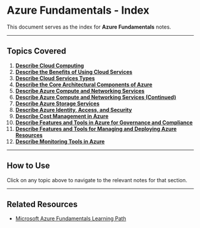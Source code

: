 # Azure Fundamentals - Index

This document serves as the index for **Azure Fundamentals** notes.

---

## Topics Covered

1. **[Describe Cloud Computing](01_Describe%20cloud%20computing.md)**
2. **[Describe the Benefits of Using Cloud Services](02_Describe%20the%20benefits%20of%20using%20cloud%20services.md)**
3. **[Describe Cloud Services Types](03_Describe%20Cloud%20Services%20Types.md)**
4. **[Describe the Core Architectural Components of Azure](04_Describe%20the%20core%20architectural%20components%20of%20Azure.md)**
5. **[Describe Azure Compute and Networking Services](05_Describe%20Azure%20compute%20and%20networking%20services.md)**
6. **[Describe Azure Compute and Networking Services (Continued)](06_Describe%20Azure%20compute%20and%20networking%20services.md)**
7. **[Describe Azure Storage Services](07_Describe%20Azure%20storage%20services.md)**
8. **[Describe Azure Identity, Access, and Security](08_Describe%20Azure%20identity,%20access%20and%20security.md)**
9. **[Describe Cost Management in Azure](09_Describe%20cost%20management%20in%20Azure.md)**
10. **[Describe Features and Tools in Azure for Governance and Compliance](10_Describe%20features%20and%20tools%20in%20Azure%20for%20governance%20and%20compliance.md)**
11. **[Describe Features and Tools for Managing and Deploying Azure Resources](11_Describe%20features%20and%20tools%20for%20managing%20and%20deploying%20Azure%20resources.md)**
12. **[Describe Monitoring Tools in Azure](12_Describe%20monitoring%20tools%20in%20Azure.md)**

---

## How to Use

Click on any topic above to navigate to the relevant notes for that section.

---

## Related Resources

- [Microsoft Azure Fundamentals Learning Path](https://learn.microsoft.com/en-us/certifications/azure-fundamentals/)